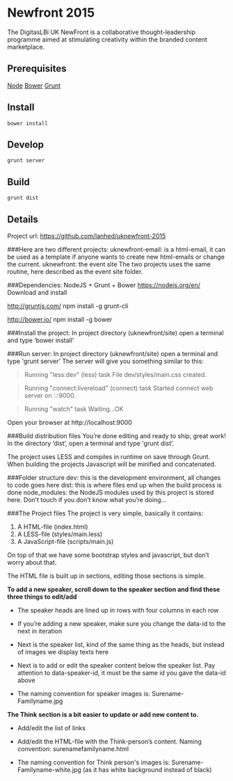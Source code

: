 # Newfront 2015
The DigitasLBi UK NewFront is a collaborative thought-leadership programme aimed at stimulating creativity within the branded content marketplace. 

## Prerequisites
[Node](https://nodejs.org/)
[Bower](http://bower.io/)
[Grunt](http://gruntjs.com/)


## Install
```
bower install
```

## Develop
```
grunt server
```

## Build
```
grunt dist
```

## Details
Project url: https://github.com/lanhed/uknewfront-2015

###Here are two different projects:
uknewfront-email: is a html-email, it can be used as a template if anyone wants to create new html-emails or change the current.
uknewfront: the event site
The two projects uses the same routine, here described as the event site folder.

###Dependencies:
NodeJS + Grunt + Bower
https://nodejs.org/en/
Download and install

http://gruntjs.com/
npm install -g grunt-cli

http://bower.io/
npm install -g bower

###Install the project: 
In project directory (uknewfront/site) open a terminal and type ‘bower install'

###Run server:
In project directory (uknewfront/site) open a terminal and type 'grunt server’
The server will give you something similar to this:
>Running "less:dev" (less) task
>File dev/styles/main.css created.

>Running "connect:livereload" (connect) task
>Started connect web server on :::9000.

>Running "watch" task
>Waiting...OK

Open your browser at http://localhost:9000

###Build distribution files
You’re done editing and ready to ship, great work! In the directory ‘dist’, open a terminal and type 'grunt dist’.

The project uses LESS and compiles in runtime on save through Grunt. When building the projects Javascript will be minified and concatenated.

###Folder structure
dev: this is the development environment, all changes to code goes here
dist: this is where files end up when the build process is done
node_modules: the NodeJS modules used by this project is stored here. Don’t touch if you don’t know what you’re doing…

###The Project files
The project is very simple, basically it contains:

1. A HTML-file (index.html)
2. A LESS-file (styles/main.less)
3. A JavaScript-file (scripts/main.js)

On top of that we have some bootstrap styles and javascript, but don’t worry about that.

The HTML file is built up in sections, editing those sections is simple.

**To add a new speaker, scroll down to the speaker section and find these three things to edit/add**

* The speaker heads are lined up in rows with four columns in each row

* If you’re adding a new speaker, make sure you change the data-id to the next in iteration

* Next is the speaker list, kind of the same thing as the heads, but instead of images we display texts here

* Next is to add or edit the speaker content below the speaker list. Pay attention to data-speaker-id, it must be the same id you gave the data-id above

* The naming convention for speaker images is: Surename-Familyname.jpg

**The Think section is a bit easier to update or add new content to.**

* Add/edit the list of links

* Add/edit the HTML-file with the Think-person’s content. Naming convention: surenamefamilyname.html

* The naming convention for Think person's images is: Surename-Familyname-white.jpg (as it has white background instead of black)